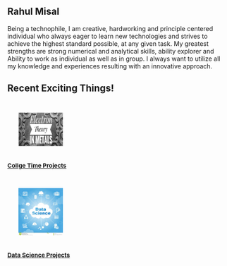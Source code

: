 <!DOCTYPE HTML>
<html lang="en">
<head>
	<meta charset="UTF-8">
	<link rel="stylesheet" href="styles.css">
	<title>HTML5 Tutorial</title>
	<script src="excanvas.js"></script>
</head>
    <h2>Rahul Misal</h2>
<body>

  <p>
    Being a technophile, I am creative, hardworking and principle centered individual who always
    eager to learn new technologies and strives to achieve the highest standard possible, at any
    given task. My greatest strengths are strong numerical and analytical skills, ability explorer and
    Ability to work as individual as well as in group. I always want to utilize all my knowledge and
    experiences resulting with an innovative approach.  </p>
    <div class="container">
        <div class="col-sm-10 col-sm-offset-1" id="indexwrapper">


<style>
</style>


<h2>Recent Exciting Things!</h2>

<a href="/Projects.html">
<div class="post">
<img style="width:20%; height: 20%; margin-left: 5%; margin-top: 5%; margin-bottom: 5%;" src="/projects.png">
<h4 style="margin-top:8px; font-size:95%;">Collge Time Projects</h4>
</div>
</a>

<a href="https://www.kaggle.com/rdmisal/world-data-analysis">
<div class="post">
<img style="width:20%; height: 20%; margin-left: 5%; margin-top: 5%; margin-bottom: 5%;" src="/download.jpeg">
<h4 style="margin-top:8px; font-size:95%;">Data Science Projects</h4>
</div>
</a>

</body>
</html>
